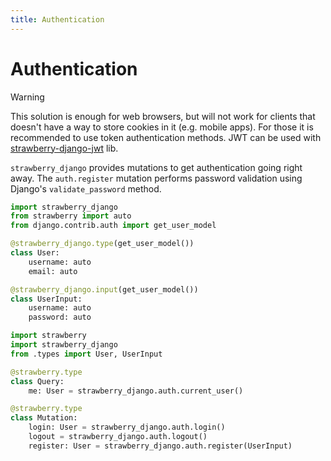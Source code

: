 ```yaml
---
title: Authentication
---
```


# Authentication

> [!WARNING]
> This solution is enough for web browsers, but will not work for clients that
> doesn't have a way to store cookies in it (e.g. mobile apps). For those it is
> recommended to use token authentication methods. JWT can be used with
> [strawberry-django-jwt](https://github.com/KundaPanda/strawberry-django-jwt)
> lib.

`strawberry_django` provides mutations to get authentication going right away.
The `auth.register` mutation performs password validation using Django's `validate_password` method.

```python title="types.py"
import strawberry_django
from strawberry import auto
from django.contrib.auth import get_user_model

@strawberry_django.type(get_user_model())
class User:
    username: auto
    email: auto

@strawberry_django.input(get_user_model())
class UserInput:
    username: auto
    password: auto
```

```python title="schema.py"
import strawberry
import strawberry_django
from .types import User, UserInput

@strawberry.type
class Query:
    me: User = strawberry_django.auth.current_user()

@strawberry.type
class Mutation:
    login: User = strawberry_django.auth.login()
    logout = strawberry_django.auth.logout()
    register: User = strawberry_django.auth.register(UserInput)
```
